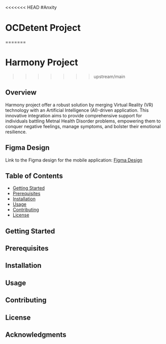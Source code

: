 <<<<<<< HEAD
#Anxity
# OCDetent Project
=======


# Harmony Project
>>>>>>> upstream/main

## Overview
Harmony project offer a robust solution by merging Virtual Reality (VR) technology with an Artificial Intelligence (AI)-driven application. This innovative integration aims to provide comprehensive support for individuals battling Metnal Health Disorder problems, empowering them to conquer negative feelings, manage symptoms, and bolster their emotional resilience.

## Figma Design
Link to the Figma design for the mobile application: [Figma Design](https://www.figma.com/file/kwl9fMqEP1STJsOGwG37XK/OCD?type=design&node-id=0-1&mode=design&t=eRxjoZoHZL7G7jkg-0)

## Table of Contents
- [Getting Started](#getting-started)
- [Prerequisites](#prerequisites)
- [Installation](#installation)
- [Usage](#usage)
- [Contributing](#contributing)
- [License](#license)

## Getting Started

## Prerequisites

## Installation

## Usage

## Contributing

## License

## Acknowledgments
